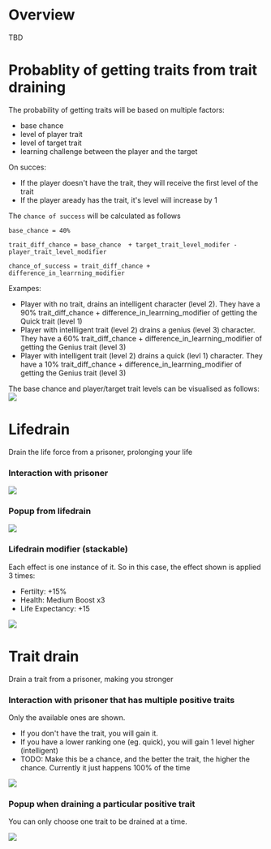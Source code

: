 # Overview
TBD

# Probablity of getting traits from trait draining

The probability of getting traits will be based on multiple factors:
- base chance
- level of player trait
- level of target trait
- learning challenge between the player and the target

On succes:

- If the player doesn't have the trait, they will receive the first level of the trait
- If the player aready has the trait, it's level will increase by 1

The `chance of success` will be calculated as follows
```
base_chance = 40%

trait_diff_chance = base_chance  + target_trait_level_modifer - player_trait_level_modifier

chance_of_success = trait_diff_chance + difference_in_learrning_modifier
```
Exampes:

- Player with no trait, drains an intelligent character (level 2). They have a 90% trait_diff_chance + difference_in_learrning_modifier of getting the Quick trait (level 1)
- Player with intellligent trait (level 2) drains a genius (level 3) character. They have a 60% trait_diff_chance + difference_in_learrning_modifier of getting the Genius trait (level 3)
- Player with intelligent trait (level 2) drains a quick (levl 1) character. They have a 10% trait_diff_chance + difference_in_learrning_modifier of getting the Genius trait (level 3)

The base chance and player/target trait levels can be visualised as follows:
<img src="trait-base-probability-table.png"/>


# Lifedrain
Drain the life force from a prisoner, prolonging your life

### Interaction with prisoner
<img src="screenshots/prisoner-interaction-without-traits.PNG"/>

### Popup from lifedrain
<img src="screenshots/lifedrain-popup.PNG"/>

### Lifedrain modifier (stackable)
Each effect is one instance of it. So in this case, the effect shown is applied 3 times: 

- Fertilty: +15%
- Health: Medium Boost x3
- Life Expectancy: +15

<img src="screenshots/lifedrain-modifier.PNG"/>

# Trait drain
Drain a trait from a prisoner, making you stronger

### Interaction with prisoner that has multiple positive traits
Only the available ones are shown. 

- If you don't have the trait, you will gain it. 
- If you have a lower ranking one (eg. quick), you will gain 1 level higher (intelligent)
- TODO: Make this be a chance, and the better the trait, the higher the chance. Currently it just happens 100% of the time

<img src="screenshots/prisoner-interaction-with-traits.png"/>

### Popup when draining a particular positive trait
You can only choose one trait to be drained at a time.

<img src="screenshots/trait-drain.png"/>

